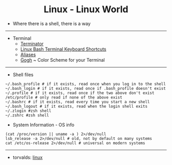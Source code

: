 <div align="center">

  <h1>Linux - Linux World</h1>

</div>

- Where there is a shell, there is a way

---

- Terminal
  - [Terminator](Terminator.md)
  - [Linux Bash Terminal Keyboard Shortcuts](https://github.com/Anlominus/Linux/blob/main/Terminal/Shortcuts.md)
  - [Aliases](https://github.com/Anlominus/Linux/blob/main/Terminal/Aliases.md)
  - [Gogh](https://github.com/Gogh-Co/Gogh) ~ Color Scheme for your Terminal





---

- Shell files
```shell
~/.bash_profile # if it exists, read once when you log in to the shell
~/.bash_login # if it exists, read once if .bash_profile doesn't exist
~/.profile # if it exists, read once if the two above don't exist
/etc/profile # only read if none of the above exist
~/.bashrc # if it exists, read every time you start a new shell
~/.bash_logout # if it exists, read when the login shell exits
~/.zlogin #zsh shell
~/.zshrc #zsh shell
```


- System Information - OS info
```shell
(cat /proc/version || uname -a ) 2>/dev/null
lsb_release -a 2>/dev/null # old, not by default on many systems
cat /etc/os-release 2>/dev/null # universal on modern systems
```

---

- torvalds: [linux](https://github.com/torvalds/linux)

